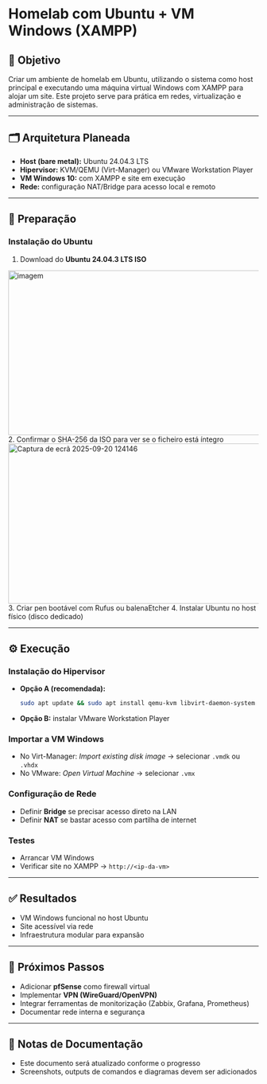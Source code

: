 # Homelab com Ubuntu + VM Windows (XAMPP)

## 📌 Objetivo

Criar um ambiente de homelab em Ubuntu, utilizando o sistema como host principal e executando uma máquina virtual Windows com XAMPP para alojar um site. Este projeto serve para prática em redes, virtualização e administração de sistemas.

---

## 🗂 Arquitetura Planeada

* **Host (bare metal):** Ubuntu 24.04.3 LTS
* **Hipervisor:** KVM/QEMU (Virt-Manager) ou VMware Workstation Player
* **VM Windows 10:** com XAMPP e site em execução
* **Rede:** configuração NAT/Bridge para acesso local e remoto

---

## 🔧 Preparação

### Instalação do Ubuntu

1. Download do **Ubuntu 24.04.3 LTS ISO**
<img width="1725" height="331" alt="imagem" src="https://github.com/user-attachments/assets/a48f363b-f85b-4cb0-9dc1-65010b6e7c85" />
2. Confirmar o SHA-256 da ISO para ver se o ficheiro está íntegro
<img width="1180" height="322" alt="Captura de ecrã 2025-09-20 124146" src="https://github.com/user-attachments/assets/44563947-1430-449d-929f-f4e918d640a0" />
3. Criar pen bootável com Rufus ou balenaEtcher
4. Instalar Ubuntu no host físico (disco dedicado)

---

## ⚙️ Execução

### Instalação do Hipervisor

* **Opção A (recomendada):**

  ```bash
  sudo apt update && sudo apt install qemu-kvm libvirt-daemon-system virt-manager -y
  ```
* **Opção B:** instalar VMware Workstation Player

### Importar a VM Windows

* No Virt-Manager: *Import existing disk image* → selecionar `.vmdk` ou `.vhdx`
* No VMware: *Open Virtual Machine* → selecionar `.vmx`

### Configuração de Rede

* Definir **Bridge** se precisar acesso direto na LAN
* Definir **NAT** se bastar acesso com partilha de internet

### Testes

* Arrancar VM Windows
* Verificar site no XAMPP → `http://<ip-da-vm>`

---

## ✅ Resultados

* VM Windows funcional no host Ubuntu
* Site acessível via rede
* Infraestrutura modular para expansão

---

## 🚀 Próximos Passos

* Adicionar **pfSense** como firewall virtual
* Implementar **VPN (WireGuard/OpenVPN)**
* Integrar ferramentas de monitorização (Zabbix, Grafana, Prometheus)
* Documentar rede interna e segurança

---

## 📖 Notas de Documentação

* Este documento será atualizado conforme o progresso
* Screenshots, outputs de comandos e diagramas devem ser adicionados
